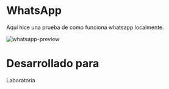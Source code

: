 # WhatsApp
Aquí hice una prueba de como funciona whatsapp localmente.

![whatsapp-preview](https://user-images.githubusercontent.com/25912796/36161834-ac354784-10b2-11e8-8e2b-e3ed6eaaa4c0.png)

# Desarrollado para
Laboratoria

